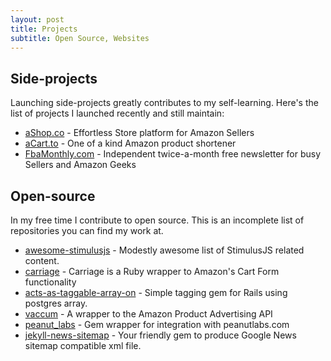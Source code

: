```yaml
---
layout: post
title: Projects
subtitle: Open Source, Websites
---
```



## Side-projects
Launching side-projects greatly contributes to my self-learning. Here's the list of projects I launched recently and still maintain:
- [aShop.co](https://www.ashop.co) - Effortless Store platform for Amazon Sellers 
- [aCart.to](https://www.acart.to) - One of a kind Amazon product shortener
- [FbaMonthly.com](https://www.fbamonthly.com) - Independent twice-a-month free newsletter for busy Sellers and Amazon Geeks 

## Open-source
In my free time I contribute to open source. This is an incomplete list of repositories you can find my work at.
- [awesome-stimulusjs](https://github.com/skatkov/awesome-stimulusjs) - Modestly awesome list of StimulusJS related content.
- [carriage](https://rubygems.org/gems/carriage) - Carriage is a Ruby wrapper to Amazon's Cart Form functionality
- [acts-as-taggable-array-on](https://rubygems.org/gems/acts-as-taggable-array-on) - Simple tagging gem for Rails using postgres array.
- [vaccum](https://rubygems.org/gems/vacuum) - A wrapper to the Amazon Product Advertising API
- [peanut_labs](https://rubygems.org/gems/peanut_labs) - Gem wrapper for integration with peanutlabs.com
- [jekyll-news-sitemap](https://rubygems.org/gems/jekyll-news-sitemap) - Your friendly gem to produce Google News sitemap compatible xml file.  

